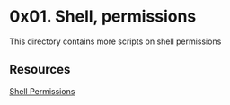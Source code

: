 # 0x01. Shell, permissions
This directory contains more scripts on shell permissions

## Resources
[Shell Permissions](http://linuxcommand.org/lc3_lts0090.php)
